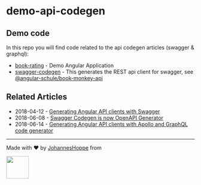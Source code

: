 # demo-api-codegen

## Demo code

In this repo you will find code related to the api codegen articles (swagger &amp; graphql):

* [book-rating](book-rating) - Demo Angular Application
* [swagger-codegen](swagger-codegen) - This generates the REST api client for swagger, see [@angular-schule/book-monkey-api](https://www.npmjs.com/package/@angular-schule/book-monkey-api)



## Related Articles

* 2018-04-12 - [Generating Angular API clients with Swagger](https://angular.schule/blog/2018-04-swagger-codegen)
* 2018-06-08 - [Swagger Codegen is now OpenAPI Generator](https://angular.schule/blog/2018-06-swagger-codegen-is-now-openapi-generator)
* 2018-06-14 - [Generating Angular API clients with Apollo and GraphQL code generator](https://angular.schule/blog/2018-06-apollo-graphql-code-generator)


---

Made with ❤️ by [JohannesHoppe](https://github.com/JohannesHoppe) from  
  
[<img src="http://assets.angular.schule/logo-angular-schule.png" height="60">](https://angular.schule)
